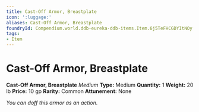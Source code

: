 ```yaml
---
title: Cast-Off Armor, Breastplate
icon: ':luggage:'
aliases: Cast-Off Armor, Breastplate
foundryId: Compendium.world.ddb-eureka-ddb-items.Item.6j5TeFHCGDYItNOy
tags:
- Item
---
```


# Cast-Off Armor, Breastplate

**Cast-Off Armor, Breastplate**
_Medium_
**Type:** Medium
**Quantity:** 1
**Weight:** 20 lb
**Price:** 10 gp
**Rarity:** Common
**Attunement:** None

*You can doff this armor as an action.*